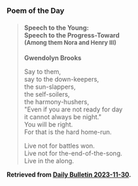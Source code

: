 ### Poem of the Day

> #### Speech to the Young:<br>Speech to the Progress-Toward<br><span style="font-size: small">(Among them Nora and Henry III)</span>
>
> **Gwendolyn Brooks**
>
> Say to them,  
> say to the down-keepers,  
> the sun-slappers,  
> the self-soilers,  
> the harmony-hushers,  
> "Even if you are not ready for day  
> it cannot always be night."  
> You will be right.  
> For that is the hard home-run.
>
> Live not for battles won.  
> Live not for the-end-of-the-song.  
> Live in the along.

**Retrieved from [Daily Bulletin 2023-11-30](https://albertttan.github.io/daily-bulletin/2023-11-30.html).**